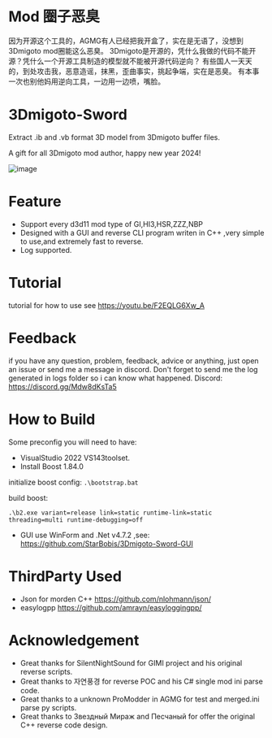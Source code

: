 # Mod 圈子恶臭
因为开源这个工具的，AGMG有人已经把我开盒了，实在是无语了，没想到3Dmigoto mod圈能这么恶臭。
3Dmigoto是开源的，凭什么我做的代码不能开源？凭什么一个开源工具制造的模型就不能被开源代码逆向？
有些国人一天天的，到处攻击我，恶意造谣，抹黑，歪曲事实，挑起争端，实在是恶臭。
有本事一次也别他妈用逆向工具，一边用一边喷，嘴脸。


# 3Dmigoto-Sword
Extract .ib and .vb format 3D model from 3Dmigoto buffer files.

A gift for all 3Dmigoto mod author, happy new year 2024!

![image](https://github.com/StarBobis/3Dmigoto-Sword/assets/151726114/4cb2c03b-6f28-4cd2-8b5a-17a30e25a482)

# Feature
- Support every d3d11 mod type of GI,HI3,HSR,ZZZ,NBP
- Designed with a GUI and reverse CLI program writen in C++ ,very simple to use,and extremely fast to reverse.
- Log supported.

# Tutorial
tutorial for how to use see https://youtu.be/F2EQLG6Xw_A

# Feedback
if you have any question, problem, feedback, advice or anything, just open an issue or send me a message in discord.
Don't forget to send me the log generated in logs folder so i can know what happened.
Discord:  https://discord.gg/Mdw8dKsTa5

# How to Build 
Some preconfig you will need to have:
- VisualStudio 2022  VS143toolset.
- Install Boost 1.84.0


initialize boost config:
```.\bootstrap.bat```

build boost: 

```.\b2.exe variant=release link=static runtime-link=static threading=multi runtime-debugging=off```


- GUI use WinForm and .Net v4.7.2 ,see: https://github.com/StarBobis/3Dmigoto-Sword-GUI

# ThirdParty Used
- Json for morden C++ https://github.com/nlohmann/json/
- easylogpp https://github.com/amrayn/easyloggingpp/

# Acknowledgement
- Great thanks for SilentNightSound for GIMI project and his original reverse scripts.
- Great thanks to 자연풍경 for reverse POC and his C# single mod ini parse code.
- Great thanks to a unknown ProModder in AGMG for test and merged.ini parse py scripts.
- Great thanks to Звездный Мираж and Песчаный for offer the original C++ reverse code design.


